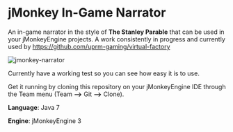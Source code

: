 jMonkey In-Game Narrator
==============

An in-game narrator in the style of **The Stanley Parable** that can be used in your jMonkeyEngine projects. A work consistently in progress and currently used by https://github.com/uprm-gaming/virtual-factory

![jmonkey-narrator](https://f.cloud.github.com/assets/4027178/1892635/c87ac790-7a55-11e3-83c2-8ef0dd1ba6b6.png)

Currently have a working test so you can see how easy it is to use.

Get it running by cloning this repository on your jMonkeyEngine IDE through the Team menu (Team **-->** Git **-->** Clone).

**Language**: Java 7

**Engine**: jMonkeyEngine 3
